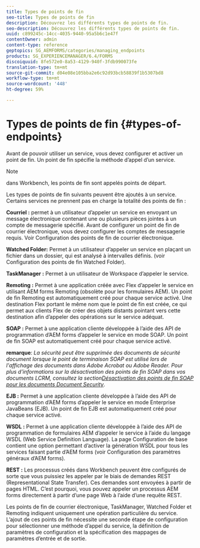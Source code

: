 ```yaml
---
title: Types de points de fin
seo-title: Types de points de fin
description: Découvrez les différents types de points de fin.
seo-description: Découvrez les différents types de points de fin.
uuid: c899245c-14cc-4035-9440-95a5b6c1e47f
contentOwner: admin
content-type: reference
geptopics: SG_AEMFORMS/categories/managing_endpoints
products: SG_EXPERIENCEMANAGER/6.4/FORMS
discoiquuid: 8fe572e0-8a53-4129-940f-3fdb990073fe
translation-type: tm+mt
source-git-commit: d04e08e105bba2e6c92d93bcb58839f1b5307bd8
workflow-type: tm+mt
source-wordcount: '448'
ht-degree: 59%

---
```



# Types de points de fin {#types-of-endpoints}

Avant de pouvoir utiliser un service, vous devez configurer et activer un point de fin. Un point de fin spécifie la méthode d’appel d’un service.

>[!NOTE]
>
>dans Workbench, les points de fin sont appelés points de départ.

Les types de points de fin suivants peuvent être ajoutés à un service. Certains services ne prennent pas en charge la totalité des points de fin :

**Courriel :** permet à un utilisateur d’appeler un service en envoyant un message électronique contenant une ou plusieurs pièces jointes à un compte de messagerie spécifié. Avant de configurer un point de fin de courrier électronique, vous devez configurer les comptes de messagerie requis. Voir Configuration des points de fin de courrier électronique.

**Watched Folder:** Permet à un utilisateur d’appeler un service en plaçant un fichier dans un dossier, qui est analysé à intervalles définis. (voir Configuration des points de fin Watched Folder). 

**TaskManager :** Permet à un utilisateur de Workspace d’appeler le service.

**Remoting :** Permet à une application créée avec Flex d’appeler le service en utilisant AEM forms Remoting (obsolète pour les formulaires AEM). Un point de fin Remoting est automatiquement créé pour chaque service activé. Une destination Flex portant le même nom que le point de fin est créée, ce qui permet aux clients Flex de créer des objets distants pointant vers cette destination afin d’appeler des opérations sur le service adéquat.

**SOAP :** Permet à une application cliente développée à l’aide des API de programmation d’AEM forms d’appeler le service en mode SOAP. Un point de fin SOAP est automatiquement créé pour chaque service activé.

**remarque**: *La sécurité peut être supprimée des documents de sécurité document lorsque le point de terminaison SOAP est utilisé lors de l&#39;affichage des documents dans Adobe Acrobat ou Adobe Reader. Pour plus d’informations sur la désactivation des points de fin SOAP dans vos documents LCRM, consultez la section[Désactivation des points de fin SOAP pour les documents Document Security](/help/forms/using/admin-help/configuring-client-server-options.md#disable-soap-endpoints-for-document-security-documents)*.

**EJB :** Permet à une application cliente développée à l’aide des API de programmation d’AEM forms d’appeler le service en mode Enterprise JavaBeans (EJB). Un point de fin EJB est automatiquement créé pour chaque service activé.

**WSDL :** Permet à une application cliente développée à l’aide des API de programmation de formulaires AEM d’appeler le service à l’aide du langage WSDL (Web Service Definition Language). La page Configuration de base contient une option permettant d’activer la génération WSDL pour tous les services faisant partie d’AEM forms (voir Configuration des paramètres généraux d’AEM forms).

**REST :** Les processus créés dans Workbench peuvent être configurés de sorte que vous puissiez les appeler par le biais de demandes REST (Representational State Transfer). Ces demandes sont envoyées à partir de pages HTML. C’est pourquoi, vous pouvez appeler un processus AEM forms directement à partir d’une page Web à l’aide d’une requête REST.

Les points de fin de courrier électronique, TaskManager, Watched Folder et Remoting indiquent uniquement une opération particulière du service. L’ajout de ces points de fin nécessite une seconde étape de configuration pour sélectionner une méthode d’appel du service, la définition de paramètres de configuration et la spécification des mappages de paramètres d’entrée et de sortie.
